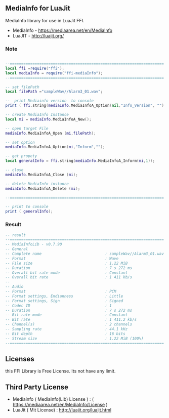 
## MediaInfo for LuaJit

MediaInfo library for use in LuaJit FFI.

* MediaInfo - https://mediaarea.net/en/MediaInfo
* LuaJIT - http://luajit.org/

### Note

``` lua

--====================================================================
local ffi =require("ffi");
local mediaInfo = require("ffi-mediaInfo");
--====================================================================

-- set filePath
local filePath ="sampleWav//Alarm3_01.wav";

--  print Mediainfo version  to console
print ( ffi.string(mediaInfo.MediaInfoA_Option(nil,"Info_Version", "") ));

-- create MediaInfo Instance
local mi = mediaInfo.MediaInfoA_New();

-- open target File
mediaInfo.MediaInfoA_Open (mi,filePath);

-- set option
mediaInfo.MediaInfoA_Option(mi,"Inform","");

-- get propety
local generalInfo = ffi.string(mediaInfo.MediaInfoA_Inform(mi,1));

-- close
mediaInfo.MediaInfoA_Close (mi);  

-- delete MediaInfo instance
mediaInfo.MediaInfoA_Delete (mi);

--====================================================================

-- print to console
print ( generalInfo);

```

### Result

```  lua
-- result
--====================================================================
-- MediaInfoLib - v0.7.90
-- General
-- Complete name                            : sampleWav//Alarm3_01.wav
-- Format                                   : Wave
-- File size                                : 1.22 MiB
-- Duration                                 : 7 s 272 ms
-- Overall bit rate mode                    : Constant
-- Overall bit rate                         : 1 411 kb/s
--
-- Audio
-- Format                                   : PCM
-- Format settings, Endianness              : Little
-- Format settings, Sign                    : Signed
-- Codec ID                                 : 1
-- Duration                                 : 7 s 272 ms
-- Bit rate mode                            : Constant
-- Bit rate                                 : 1 411.2 kb/s
-- Channel(s)                               : 2 channels
-- Sampling rate                            : 44.1 kHz
-- Bit depth                                : 16 bits
-- Stream size                              : 1.22 MiB (100%)
--====================================================================
```

## Licenses

this FFI Library is Free License. Its not have any limit.

## Third Party License

* Mediainfo ( MediaInfo(Lib) License ) : ( https://mediaarea.net/en/MediaInfo/License )
* LuaJit ( Mit License) : http://luajit.org/luajit.html 


